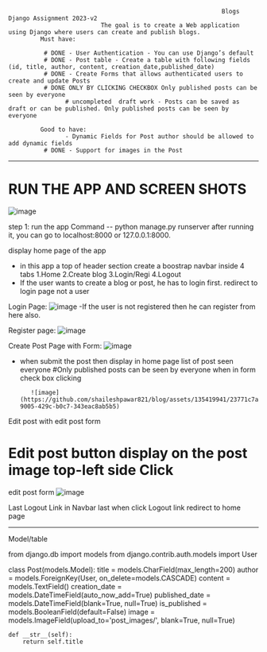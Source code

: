                                                                 Blogs Django Assignment 2023-v2
                              The goal is to create a Web application using Django where users can create and publish blogs.
             Must have:
             
              # DONE - User Authentication - You can use Django’s default 
              # DONE - Post table - Create a table with following fields (id, title, author, content, creation_date,published_date)
              # DONE - Create Forms that allows authenticated users to create and update Posts
              # DONE ONLY BY CLICKING CHECKBOX Only published posts can be seen by everyone 
                    # uncompleted  draft work - Posts can be saved as draft or can be published. Only published posts can be seen by everyone
                     
             Good to have:
                    - Dynamic Fields for Post author should be allowed to add dynamic fields
              # DONE - Support for images in the Post
              
  --------------------------------------------------------------------------------------------------------------------------------------------------------------------------------------------------------------------------
  
 # RUN THE APP AND SCREEN SHOTS
 
  ![image](https://github.com/shaileshpawar821/blog/assets/135419941/d27d4583-ecb9-41c0-9460-ae377c635dab)
  
 step 1: run the app
       Command -- python manage.py runserver
                  after running it, you can go to localhost:8000 or 127.0.0.1:8000.
                  
display home page of the app

- in this app a top of header section create a boostrap navbar inside 4 tabs 1.Home 2.Create blog 3.Login/Regi 4.Logout
- If the user wants to create a blog or post, he has to login first. redirect to login page not a user

Login Page:
        ![image](https://github.com/shaileshpawar821/blog/assets/135419941/0b0630a4-1e11-4f81-a592-9cb76667814c)
-If the user is not registered then he can register from here also.

Register page:
        ![image](https://github.com/shaileshpawar821/blog/assets/135419941/65be2e6d-9761-4ae8-b4ea-5743f9ea0138)

Create Post Page with Form:
        ![image](https://github.com/shaileshpawar821/blog/assets/135419941/1aee50ff-1700-4038-bc7c-283fa61f64b1)
        
- when submit the post then display in home page list of post seen everyone 
#Only published posts can be seen by everyone when in form check box clicking 

         ![image](https://github.com/shaileshpawar821/blog/assets/135419941/23771c7a-9005-429c-b0c7-343eac8ab5b5)
         
Edit post with edit post form 

# Edit post button display on the post image top-left side Click
 
 edit post form
   ![image](https://github.com/shaileshpawar821/blog/assets/135419941/0bfd512b-3922-409b-9ab3-f1ff4effca3e)

Last Logout Link in Navbar last 
    when click Logout link redirect to home page 
    

--------------

Model/table 

from django.db import models
from django.contrib.auth.models import User

class Post(models.Model):
    title = models.CharField(max_length=200)
    author = models.ForeignKey(User, on_delete=models.CASCADE)
    content = models.TextField()
    creation_date = models.DateTimeField(auto_now_add=True)
    published_date = models.DateTimeField(blank=True, null=True)
    is_published = models.BooleanField(default=False)
    image = models.ImageField(upload_to='post_images/', blank=True, null=True)

    def __str__(self):
        return self.title




                    
                    
